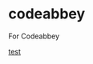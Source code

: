 # codeabbey
For Codeabbey

[test]


[//]: #

[test]: <https://github.com/BagusTG/codeabbey/blob/Static-Web-Page/unjay.png>
